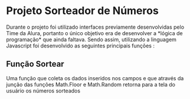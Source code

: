 <h1>Projeto Sorteador de Números</h1>
Durante o projeto foi utilizado interfaces previamente desenvolvidas pelo Time da Alura, portanto o único objetivo era de desenvolver a *lógica de programação* que ainda faltava.
Sendo assim, utilizando a linguagem Javascript foi desenvolvido as seguintes principais funções :
<h2>Função Sortear</h2>
Uma função que coleta os dados inseridos nos campos e que através da junção das funções Math.Floor e Math.Random retorna para a tela do usuário os números sorteados